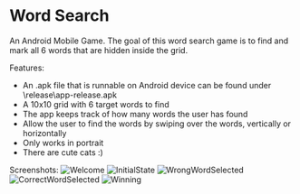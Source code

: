 # Word Search
An Android Mobile Game. The goal of this word search game is to find and mark all 6 words that are hidden inside the grid. 

Features:
* An .apk file that is runnable on Android device can be found under \release\app-release.apk
* A 10x10 grid with 6 target words to find
* The app keeps track of how many words the user has found
* Allow the user to find the words by swiping over the words, vertically or horizontally
* Only works in portrait
* There are cute cats :)

Screenshots:
![Welcome](https://github.com/jessicajqsong/WordSearchGame/blob/master/img/1.png)
![InitialState](https://github.com/jessicajqsong/WordSearchGame/blob/master/img/2.png)
![WrongWordSelected](https://github.com/jessicajqsong/WordSearchGame/blob/master/img/3.png)
![CorrectWordSelected](https://github.com/jessicajqsong/WordSearchGame/blob/master/img/4.png)
![Winning](https://github.com/jessicajqsong/WordSearchGame/blob/master/img/5.png)
